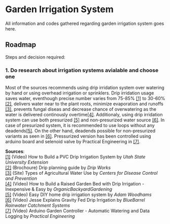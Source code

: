 # Garden Irrigation System
All information and codes gathered regarding garden irrigation system goes here.


## Roadmap
Steps and decision required:

### 1. Do research about irrigation systems avialable and choose one

Most of the sources recommends using drip irridation system over watering by hand or using overhead irrigation or sprinklers.
Drip irridation usage saves water, eventhough precise number varies from 75-85% [[1]](https://www.youtube.com/watch?v=NOpvLFwjS1g) to 30-60% [[2]](https://www.dripworks.com/media/wysiwyg/drip-planning-guide.pdf), delivers water near to the plant roots, minimize evaporation and runoffs [[3]](https://www.cdc.gov/healthywater/other/agricultural/types.html), prevents fungal diseas and decrease chance of overwatering as the water is delivered continously overtime[[4]](https://www.youtube.com/watch?v=P86oiKTzuAo).
Additionaly, using drip irridation system can use both presurized [[5]](https://www.youtube.com/watch?v=Bo2GFneYrfM) and non-presurized water source [[6]](https://www.youtube.com/watch?v=WF5TeIQyiHY).
In case of presurized system, it is recommended to use loops without any deadends[[5]](https://www.youtube.com/watch?v=Bo2GFneYrfM).
On the other hand, deadends possible for non-presurized variants as seen in [[6]](https://www.youtube.com/watch?v=WF5TeIQyiHY).
Pressurized version has been controlled using arduino board and selenoid valve by Practical Engineering in [[7]](https://www.youtube.com/watch?v=O_Q1WKCtWiA).

**Sources**:  
[[1]](https://www.youtube.com/watch?v=NOpvLFwjS1g) (Video) How to Build a PVC Drip Irrigation System by _Utah State University Extension_  
[[2]](https://www.dripworks.com/media/wysiwyg/drip-planning-guide.pdf) (Brochoure) Drip planning guide by _Drip Works_  
[[3]](https://www.cdc.gov/healthywater/other/agricultural/types.html) (Site) Types of Agricultural Water Use by _Centers for Disease Control and Prevention_  
[[4]](https://www.youtube.com/watch?v=P86oiKTzuAo) (Video) How to Build a Raised Garden Bed with Drip Irrigation - Inexpensive & Easy by _OrganicBackyardGardening_  
[[5]](https://www.youtube.com/watch?v=Bo2GFneYrfM) (Video) Easy DIY home drip irrigation system by _Adam Woodhams_  
[[6]](https://www.youtube.com/watch?v=WF5TeIQyiHY) (Video) Jesse Explains Gravity Fed Drip Irrigation by _BlueBarrel Rainwater Catchment Systems_   
[[7]](https://www.youtube.com/watch?v=O_Q1WKCtWiA) (Video) Arduino Garden Controller - Automatic Watering and Data Logging by _Practical Engineering_